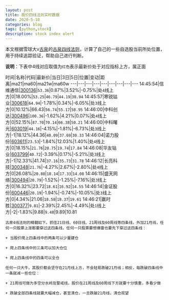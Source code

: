 ```yaml
---
layout: post
title: 股价四线法则实时数据
date: 2020-5-10
categories: blog
tags: [python,stock]
description: stock index alert
---
```



本文根据雪球大v[古泉](https://xueqiu.com/u/7148646888)的[古泉四线法则](https://xueqiu.com/7148646888/130498192)，计算了自己的一些自选股当前所处位置，用于持续追踪验证，帮助自己进行判断。

**说明**：下表中4线对应取值为`红色`表示最新价处于对应指标上方，属正面

时间|名称|代码|最新价|当日|3日|5日|位置|变动|距离|ma21|ma60|ma21w|ma60w
---|---|---|---|---|---|---|---|---
14:45:54|信维通信|[300136](https://xueqiu.com/S/SZ300136)|`53.36`|0.87%|3.52%|-0.75%|处`4`线上方|0|18.00%|`53.25`|`46.79`|`44.19`|`38.94`
14:45:57|寒锐钴业|[300618](https://xueqiu.com/S/SZ300618)|`64.94`|-1.78%|0.34%|-6.05%|处`3`线上方|0|10.12%|66.43|`56.74`|`55.17`|`58.95`
14:46:00|中科创达|[300496](https://xueqiu.com/S/SZ300496)|`100.36`|-1.62%|4.21%|0.07%|处`4`线上方|0|52.15%|`87.70`|`70.14`|`66.38`|`50.21`
14:46:00|中科曙光|[603019](https://xueqiu.com/S/SH603019)|`44.16`|-4.15%|-1.81%|-6.73%|处`3`线上方|-1|18.12%|44.36|`40.09`|`37.69`|`30.33`
14:46:04|诺力股份|[603611](https://xueqiu.com/S/SH603611)|`23.53`|-1.84%|12.03%|1.40%|处`4`线上方|0|18.15%|`21.76`|`20.75`|`19.74`|`17.84`
14:46:08|华友钴业|[603799](https://xueqiu.com/S/SH603799)|`40.72`|-3.39%|0.17%|-5.21%|处`3`线上方|-1|12.33%|41.74|`37.16`|`35.73`|`31.78`
14:46:12|长亮科技|[300348](https://xueqiu.com/S/SZ300348)|`21.76`|-4.27%|2.67%|-2.80%|处`4`线上方|0|26.08%|`20.88`|`18.14`|`17.33`|`14.08`
14:46:15|盛天网络|[300494](https://xueqiu.com/S/SZ300494)|`20.79`|-1.52%|-1.25%|-7.16%|处`3`线上方|0|16.32%|23.72|`18.61`|`16.92`|`14.55`
14:46:14|金证股份|[600446](https://xueqiu.com/S/SH600446)|`20.19`|-1.94%|-0.74%|-10.05%|处`3`线上方|0|4.34%|21.06|`18.58`|`18.37`|`19.61`
14:46:21|赢时胜|[300377](https://xueqiu.com/S/SZ300377)|`9.81`|-2.39%|2.45%|-4.49%|处`1`线上方|-2|-1.83%|9.88|`9.48`|9.89|10.81

```
古泉4线法则的精髓如下。抓住21日线、60日线、21周线及60周线等四条线，外加21月线，任何一只股票上涨都要穿过这四条线，任何一只股票要想爆雷也要先下穿过这四条线：

+ 当股价爬上四条线中的两条可以少量建仓

+ 爬上四条线中的三条可以加大仓位

+ 爬上四条线中的四条可以全仓

任何一只大牛，其股价都会坚守在21月线上方，不会轻易跌破21月线；相反，每跌破四条线中一条就减一些仓位：

+ 21周线可做为多空分水岭及警戒线，股价在21周线及60周线下方就要十分慎重，多看少做

+ 跌破全部四条线就要大幅减仓，甚至清仓，一旦跌破21月线，清仓观望
```